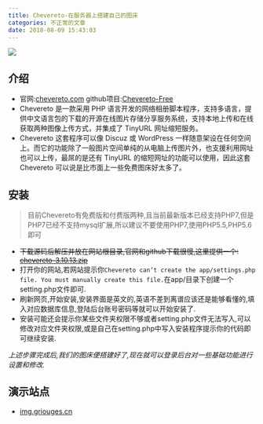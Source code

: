 ```yaml
---
title: Chevereto-在服务器上搭建自己的图床
categories: 不正常的文章
date: 2018-08-09 15:43:03
---
```


![](https://raw-1257226137.cos.ap-guangzhou.myqcloud.com/images/h4J.png)
## 介绍
 - 官网:[chevereto.com][2]
   github项目:[Chevereto-Free][3]
 - Chevereto 是一款采用 PHP 语言开发的网络相册脚本程序，支持多语言，提供中文语言包的下载的开源在线图片存储分享服务系统，支持本地上传和在线获取两种图像上传方式，并集成了 TinyURL 网址缩短服务。
 - Chevereto 这套程序可以像 Discuz 或 WordPress 一样随意架设在任何空间上。而它的功能除了一般图片空间单纯的从电脑上传图片外，也支援利用网址也可以上传，最屌的是还有 TinyURL 的缩短网址的功能可以使用，因此这套 Chevereto 可以说是比市面上一些免费图床好太多了。

## 安装
> 目前Chevereto有免费版和付费版两种,且当前最新版本已经支持PHP7,但是PHP7已经不支持mysql扩展,所以建议不要使用PHP7,使用PHP5.5,PHP5.6即可

 - ~~下载源码后解压并放在网站根目录,官网和github下载很慢,这里提供一个: [chevereto-3.10.13.zip][4]~~
 - 打开你的网站,若网站提示你`Chevereto can’t create the app/settings.php file. You must manually create this file.`在app/目录下创建一个setting.php文件即可.
 - 刷新网页,开始安装,安装界面是英文的,英语不差到离谱应该还是能够看懂的,填入对应数据库信息,登陆后台账号密码等就可以开始安装了.
 - 安装可能还会提示你某些文件夹权限不够或者setting.php文件无法写入,可以修改对应文件夹权限,或是自己在setting.php中写入安装程序提示你的代码即可继续安装.

*上述步骤完成后,我们的图床便搭建好了,现在就可以登录后台对一些基础功能进行设置和修改.*

## 演示站点
 - <a href="https://img.griouges.cn" target="_blank">img.griouges.cn</a>



  [2]: https://chevereto.com/
  [3]: https://github.com/Chevereto/Chevereto-Free
  [4]: https://griouges-1257226137.cos.ap-shanghai.myqcloud.com/usr/uploads/2018/08/1713663965.zip